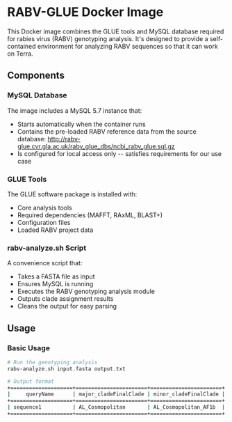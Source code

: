 # RABV-GLUE Docker Image

This Docker image combines the GLUE tools and MySQL database required for rabies virus (RABV) genotyping analysis. It's designed to provide a self-contained environment for analyzing RABV sequences so that it can work on Terra.

## Components

### MySQL Database
The image includes a MySQL 5.7 instance that:
- Starts automatically when the container runs
- Contains the pre-loaded RABV reference data from the source database: http://rabv-glue.cvr.gla.ac.uk/rabv_glue_dbs/ncbi_rabv_glue.sql.gz
- Is configured for local access only -- satisfies requirements for our use case

### GLUE Tools
The GLUE software package is installed with:
- Core analysis tools
- Required dependencies (MAFFT, RAxML, BLAST+)
- Configuration files 
- Loaded RABV project data

### rabv-analyze.sh Script
A convenience script that:
- Takes a FASTA file as input
- Ensures MySQL is running
- Executes the RABV genotyping analysis module
- Outputs clade assignment results
- Cleans the output for easy parsing

## Usage

### Basic Usage
```bash
# Run the genotyping analysis
rabv-analyze.sh input.fasta output.txt

# Output format
+====================+=======================+=======================+
|     queryName      | major_cladeFinalClade | minor_cladeFinalClade |
+====================+=======================+=======================+
| sequence1          | AL_Cosmopolitan       | AL_Cosmopolitan_AF1b  |
+====================+=======================+=======================+
```